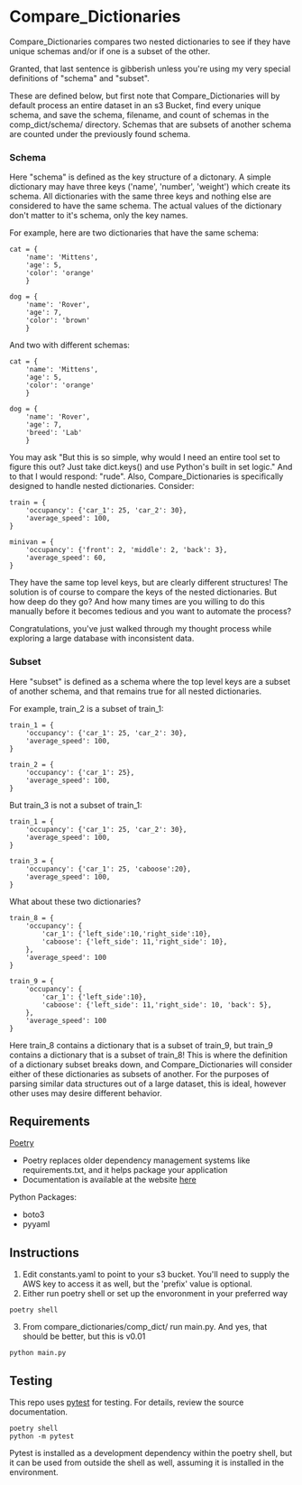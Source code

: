 # Compare_Dictionaries
Compare_Dictionaries compares two nested dictionaries to see if they have unique schemas and/or if one is a subset of the other. 

Granted, that last sentence is gibberish unless you're using my very special definitions of "schema" and "subset". 

These are defined below, but first note that Compare_Dictionaries will by default process an entire dataset in an s3 Bucket, find every unique schema, and save the schema, filename, and count of schemas in the comp_dict/schema/ directory. Schemas that are subsets of another schema are counted under the previously found schema.

### Schema
Here "schema" is defined as the key structure of a dictonary. A simple dictionary may have three keys ('name', 'number', 'weight') which create its schema. All dictionaries with the same three keys and nothing else are considered to have the same schema. The actual values of the dictionary don't matter to it's schema, only the key names.

For example, here are two dictionaries that have the same schema:
```
cat = {
    'name': 'Mittens', 
    'age': 5, 
    'color': 'orange'
    }

dog = {
    'name': 'Rover', 
    'age': 7, 
    'color': 'brown'
    }
```

And two with different schemas:
```
cat = {
    'name': 'Mittens', 
    'age': 5, 
    'color': 'orange'
    }

dog = {
    'name': 'Rover', 
    'age': 7, 
    'breed': 'Lab'
    }
```

You may ask "But this is so simple, why would I need an entire tool set to figure this out? Just take dict.keys() and use Python's built in set logic." And to that I would respond: "rude". Also, Compare_Dictionaries is specifically designed to handle nested dictionaries. Consider:

```
train = {
    'occupancy': {'car_1': 25, 'car_2': 30},
    'average_speed': 100,
}

minivan = {
    'occupancy': {'front': 2, 'middle': 2, 'back': 3},
    'average_speed': 60,
}
```

They have the same top level keys, but are clearly different structures! The solution is of course to compare the keys of the nested dictionaries. But how deep do they go? And how many times are you willing to do this manually before it becomes tedious and you want to automate the process?

Congratulations, you've just walked through my thought process while exploring a large database with inconsistent data.

### Subset
Here "subset" is defined as a schema where the top level keys are a subset of another schema, and that remains true for all nested dictionaries.

For example, train_2 is a subset of train_1:
```
train_1 = {
    'occupancy': {'car_1': 25, 'car_2': 30},
    'average_speed': 100,
}

train_2 = {
    'occupancy': {'car_1': 25},
    'average_speed': 100,
}
```

But train_3 is not a subset of train_1:
```
train_1 = {
    'occupancy': {'car_1': 25, 'car_2': 30},
    'average_speed': 100,
}

train_3 = {
    'occupancy': {'car_1': 25, 'caboose':20},
    'average_speed': 100,
}
```

What about these two dictionaries?
```
train_8 = {
    'occupancy': {
        'car_1': {'left_side':10,'right_side':10},
        'caboose': {'left_side': 11,'right_side': 10},
    },
    'average_speed': 100
}

train_9 = {
    'occupancy': {
        'car_1': {'left_side':10},
        'caboose': {'left_side': 11,'right_side': 10, 'back': 5},
    },
    'average_speed': 100
}
```
Here train_8 contains a dictionary that is a subset of train_9, but train_9 contains a dictionary that is a subset of train_8! This is where the definition of a dictionary subset breaks down, and Compare_Dictionaries will consider either of these dictionaries as subsets of another. For the purposes of parsing similar data structures out of a large dataset, this is ideal, however other uses may desire different behavior.


## Requirements

[Poetry](https://github.com/python-poetry/poetry)
* Poetry replaces older dependency management systems like requirements.txt, and it helps package your application
* Documentation is available at the website [here](https://python-poetry.org/)

Python Packages:
* boto3
* pyyaml

## Instructions

1. Edit constants.yaml to point to your s3 bucket. You'll need to supply the AWS key to access it as well, but the 'prefix' value is optional.
2. Either run poetry shell or set up the envoronment in your preferred way
```
poetry shell
```
3. From compare_dictionaries/comp_dict/ run main.py. And yes, that should be better, but this is v0.01
```
python main.py
```

## Testing

This repo uses [pytest](https://github.com/pytest-dev/pytest/) for testing. For details, review the source documentation.
```
poetry shell
python -m pytest
```
Pytest is installed as a development dependency within the poetry shell, but it can be used from outside the shell as well, assuming it is installed in the environment.
